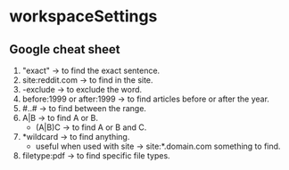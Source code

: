 # workspaceSettings

## Google cheat sheet

1. "exact" → to find the exact sentence.
2. site:reddit.com → to find in the site.
3. -exclude → to exclude the word.
4. before:1999 or after:1999 → to find articles before or after the year.
5. #..# → to find between the range.
6. A|B → to find A or B.
    - (A|B)C → to find A or B and C.
7. *wildcard → to find anything.
    - useful when used with site → site:*.domain.com  something to find.
8. filetype:pdf → to find specific file types.
